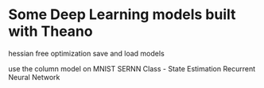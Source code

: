 # Some Deep Learning models built with Theano

hessian free optimization
save and load models


use the column model on MNIST
SERNN Class - State Estimation Recurrent Neural Network
